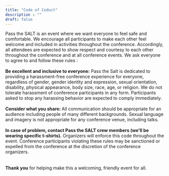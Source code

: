 ```yaml
---
title: "Code of Coduct"
description : ""
draft: false
---
```


Pass the SALT is an event where we want everyone to feel safe and comfortable. We encourage all participants to make each other feel welcome and included in activities throughout the conference. Accordingly, all attendees are expected to show respect and courtesy to each other throughout the conference and at all conference events. We ask everyone to agree to and follow these rules :
<br><br>
<b>Be excellent and inclusive to everyone:</b>   Pass the Salt is dedicated to providing a harassment-free conference experience for everyone, regardless of gender, gender identity and expression, sexual orientation, disability, physical appearance, body size, race, age, or religion. We do not tolerate harassment of conference participants in any form. Participants asked to stop any harassing behavior are expected to comply immediately.
<br><br>
<b>Consider what you share: </b> All communication should be appropriate for an audience including people of many different backgrounds. Sexual language and imagery is not appropriate for any conference venue, including talks.
<br><br>
<b>In case of problem, contact Pass the SALT crew members (we'll be wearing specific t-shirts).</b> Organizers will enforce this code throughout the event. Conference participants violating these rules may be sanctioned or expelled from the conference at the discretion of the conference organizers.  
<br><br>
<b>Thank you</b> for helping make this a welcoming, friendly event for all.     
